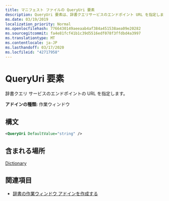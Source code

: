 ```yaml
---
title: マニフェスト ファイルの QueryUri 要素
description: QueryUri 要素は、辞書クエリサービスのエンドポイント URL を指定します。
ms.date: 03/19/2019
localization_priority: Normal
ms.openlocfilehash: 7766430149aeeaab4af384a451538aea09e20282
ms.sourcegitcommit: fa4e81fcf41b1c39d5516edf078f3ffdbd4a3997
ms.translationtype: MT
ms.contentlocale: ja-JP
ms.lasthandoff: 03/17/2020
ms.locfileid: "42717958"
---
```

# <a name="queryuri-element"></a>QueryUri 要素

辞書クエリ サービスのエンドポイントの URL を指定します。

**アドインの種類:** 作業ウィンドウ

## <a name="syntax"></a>構文

```XML
<QueryUri DefaultValue="string" />
```

## <a name="contained-in"></a>含まれる場所

[Dictionary](dictionary.md)

## <a name="see-also"></a>関連項目

- [辞書の作業ウィンドウ アドインを作成する](../../word/dictionary-task-pane-add-ins.md)
